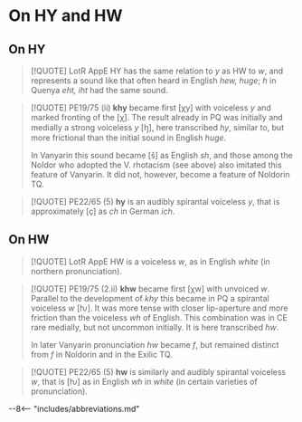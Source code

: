 # On HY and HW

## On HY

>[!QUOTE] LotR AppE
>HY has the same relation to *y* as HW to *w*, and represents a sound like that often heard in English *hew, huge*; *h* in Quenya *eht, iht* had the same sound.

>[!QUOTE] PE19/75 (ii)
>**khy** became first \[χy\] with voiceless *y* and marked fronting of the \[χ\]. The result already in PQ was initially and medially a strong voiceless *y* \[ꜧ\], here transcribed *hy*, similar to, but more frictional than the initial sound in English *huge*.
>
>In Vanyarin this sound became \[š\] as English *sh*, and those among the Noldor who adopted the V. rhotacism (see above) also imitated this feature of Vanyarin. It did not, however, become a feature of Noldorin TQ.

>[!QUOTE] PE22/65 (5)
>**hy** is an audibly spirantal voiceless *y*, that is approximately \[ç\] as *ch* in German *ich*. 

## On HW

>[!QUOTE] LotR AppE
>HW is a voiceless *w*, as in English *white* (in northern pronunciation). 

>[!QUOTE] PE19/75 (2.ii)
>**khw** became first \[χw\] with unvoiced *w*. Parallel to the development of *khy* this became in PQ a spirantal voiceless *w* \[ƕ\]. It was more tense with closer lip-aperture and more friction than the voiceless *wh* of English. This combination was in CE rare medially, but not uncommon initially. It is here transcribed *hw*.
>
>In later Vanyarin pronunciation *hw* became *f*, but remained distinct from *f* in Noldorin and in the Exilic TQ.

>[!QUOTE] PE22/65 (5)
>**hw** is similarly and audibly spirantal voiceless *w*, that is \[ƕ\] as in English *wh* in *white* (in certain varieties of pronunciation).

--8<-- "includes/abbreviations.md"